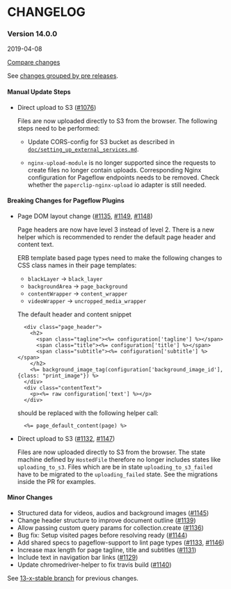 # CHANGELOG

### Version 14.0.0

2019-04-08

[Compare changes](https://github.com/codevise/pageflow/compare/13-x-stable...v14.0.0)

See
[changes grouped by pre releases](https://github.com/codevise/pageflow/blob/v14.0.0.rc2/CHANGELOG.md).

#### Manual Update Steps

- Direct upload to S3
  ([#1076](https://github.com/codevise/pageflow/pull/1076))

  Files are now uploaded directly to S3 from the browser. The
  following steps need to be performed:

  * Update CORS-config for S3 bucket as described in
    [`doc/setting_up_external_services.md`](https://github.com/codevise/pageflow/blob/14-0-stable/doc/setting_up_external_services.md).

  * `nginx-upload-module` is no longer supported since the requests to
    create files no longer contain uploads. Corresponding Nginx
    configuration for Pageflow endpoints needs to be removed. Check
    whether the `paperclip-nginx-upload` io adapter is still needed.

#### Breaking Changes for Pageflow Plugins

- Page DOM layout change
  ([#1135](https://github.com/codevise/pageflow/pull/1135),
   [#1149](https://github.com/codevise/pageflow/pull/1149),
   [#1148](https://github.com/codevise/pageflow/pull/1148))

  Page headers are now have level 3 instead of level 2. There is a new
  helper which is recommended to render the default page header and
  content text.

  ERB template based page types need to make the following changes to
  CSS class names in their page templates:

  * `blackLayer` -> `black_layer`
  * `backgroundArea` -> `page_background`
  * `contentWrapper` -> `content_wrapper`
  * `videoWrapper` -> `uncropped_media_wrapper`

  The default header and content snippet

        <div class="page_header">
          <h2>
            <span class="tagline"><%= configuration['tagline'] %></span>
            <span class="title"><%= configuration['title'] %></span>
            <span class="subtitle"><%= configuration['subtitle'] %></span>
          </h2>
          <%= background_image_tag(configuration['background_image_id'], {class: "print_image"}) %>
        </div>
        <div class="contentText">
          <p><%= raw configuration['text'] %></p>
        </div>

  should be replaced with the following helper call:

        <%= page_default_content(page) %>

- Direct upload to S3
  ([#1132](https://github.com/codevise/pageflow/pull/1132),
   [#1147](https://github.com/codevise/pageflow/pull/1147))

  Files are now uploaded directly to S3 from the browser. The state
  machine defined by `HostedFile` therefore no longer includes states
  like `uploading_to_s3`. Files which are be in state
  `uploading_to_s3_failed` have to be migrated to the
  `uploading_failed` state. See the migrations inside the PR for
  examples.

#### Minor Changes

- Structured data for videos, audios and background images
  ([#1145](https://github.com/codevise/pageflow/pull/1145))
- Change header structure to improve document outline
  ([#1139](https://github.com/codevise/pageflow/pull/1139))
- Allow passing custom query params for collection.create
  ([#1136](https://github.com/codevise/pageflow/pull/1136))
- Bug fix: Setup visited pages before resolving ready
  ([#1144](https://github.com/codevise/pageflow/pull/1144))
- Add shared specs to pageflow-support to lint page types
  ([#1133](https://github.com/codevise/pageflow/pull/1133),
   [#1146](https://github.com/codevise/pageflow/pull/1146))
- Increase max length for page tagline, title and subtitles
  ([#1131](https://github.com/codevise/pageflow/pull/1131))
- Include text in navigation bar links
  ([#1129](https://github.com/codevise/pageflow/pull/1129))
- Update chromedriver-helper to fix travis build
  ([#1140](https://github.com/codevise/pageflow/pull/1140))

See
[13-x-stable branch](https://github.com/codevise/pageflow/blob/13-x-stable/CHANGELOG.md)
for previous changes.

